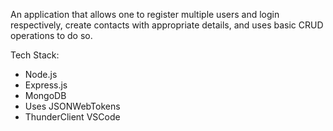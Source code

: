 An application that allows one to register multiple users and login respectively, create contacts with appropriate details, and uses basic CRUD operations to do so. 

Tech Stack:

- Node.js
- Express.js
- MongoDB
- Uses JSONWebTokens
- ThunderClient VSCode 
